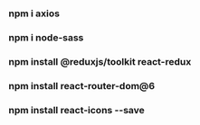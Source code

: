 
### npm i axios
### npm i node-sass
### npm install @reduxjs/toolkit react-redux
### npm install react-router-dom@6
### npm install react-icons --save